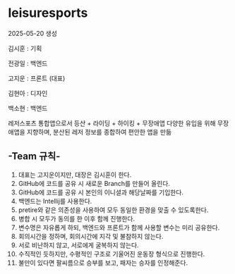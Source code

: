 # leisuresports
2025-05-20 생성

김시훈 : 기획

전광일 : 백엔드

고지운 : 프론트 (대표)

김현아 : 디자인

백소현 : 백엔드

레저스포츠 통합앱으로서 등산 + 라이딩 + 하이킹 + 무장애앱
다양한 유입을 위해 무장애앱을 지향하며, 분산된 레저 정보를 종합하여 편안한 앱을 만듦

## -Team 규칙-
1. 대표는 고지운이지만, 대장은 김시훈이 한다.
2. GitHub에 코드를 공유 시 새로운 Branch를 만들어 올린다.
3. GitHub에 코드를 공유 시 본인의 이니셜과 해당날짜를 기입한다.
4. 백엔드는 Intellij를 사용한다.
5. pretire와 같은 의존성을 사용하여 모두 동일한 환경을 맞출 수 있도록한다.
6. 병합 시 모두가 동의를 한 이후 함께 진행한다.
7. 변수명은 자유롭게 하되, 백엔드와 프론트가 함께 사용할 변수는 미리 공유한다.
8. 회의시간을 정하며, 회의시간에 지각 및 불참하지 않는다.
9. 서로 비난하지 않고, 서로에게 굴복하지 않는다.
10. 수직적인 듯하지만, 수평적인 구조로 기울어진 운동장 형식으로 진행한다.
11. 불만이 있다면 팔씨름으로 승부를 보고, 패자는 승자를 인정해준다.
